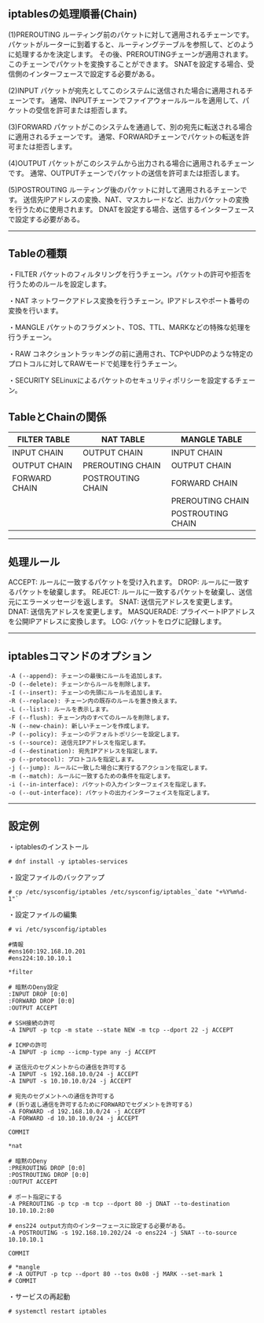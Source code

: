 ## iptablesの処理順番(Chain)

(1)PREROUTING
ルーティング前のパケットに対して適用されるチェーンです。
パケットがルーターに到着すると、ルーティングテーブルを参照して、どのように処理するかを決定します。
その後、PREROUTINGチェーンが適用されます。このチェーンでパケットを変換することができます。
SNATを設定する場合、受信側のインターフェースで設定する必要がある。

(2)INPUT
パケットが宛先としてこのシステムに送信された場合に適用されるチェーンです。
通常、INPUTチェーンでファイアウォールルールを適用して、パケットの受信を許可または拒否します。

(3)FORWARD
パケットがこのシステムを通過して、別の宛先に転送される場合に適用されるチェーンです。
通常、FORWARDチェーンでパケットの転送を許可または拒否します。

(4)OUTPUT
パケットがこのシステムから出力される場合に適用されるチェーンです。
通常、OUTPUTチェーンでパケットの送信を許可または拒否します。

(5)POSTROUTING
ルーティング後のパケットに対して適用されるチェーンです。
送信先IPアドレスの変換、NAT、マスカレードなど、出力パケットの変換を行うために使用されます。
DNATを設定する場合、送信するインターフェースで設定する必要がある。

---

## Tableの種類

・FILTER
パケットのフィルタリングを行うチェーン。パケットの許可や拒否を行うためのルールを設定します。

・NAT
ネットワークアドレス変換を行うチェーン。IPアドレスやポート番号の変換を行います。

・MANGLE
パケットのフラグメント、TOS、TTL、MARKなどの特殊な処理を行うチェーン。

・RAW
コネクショントラッキングの前に適用され、TCPやUDPのような特定のプロトコルに対してRAWモードで処理を行うチェーン。

・SECURITY
SELinuxによるパケットのセキュリティポリシーを設定するチェーン。


## TableとChainの関係

| FILTER TABLE | NAT TABLE | MANGLE TABLE |
| --- | --- | ---|
| INPUT CHAIN | OUTPUT CHAIN | INPUT CHAIN |
| OUTPUT CHAIN | PREROUTING CHAIN | OUTPUT CHAIN |
| FORWARD CHAIN | POSTROUTING CHAIN | FORWARD CHAIN |
|   |   | PREROUTING CHAIN |
|   |   | POSTROUTING CHAIN |


---

## 処理ルール

ACCEPT: ルールに一致するパケットを受け入れます。
DROP: ルールに一致するパケットを破棄します。
REJECT: ルールに一致するパケットを破棄し、送信元にエラーメッセージを返します。
SNAT: 送信元アドレスを変更します。
DNAT: 送信先アドレスを変更します。
MASQUERADE: プライベートIPアドレスを公開IPアドレスに変換します。
LOG: パケットをログに記録します。

---

## iptablesコマンドのオプション

```
-A (--append): チェーンの最後にルールを追加します。
-D (--delete): チェーンからルールを削除します。
-I (--insert): チェーンの先頭にルールを追加します。
-R (--replace): チェーン内の既存のルールを置き換えます。
-L (--list): ルールを表示します。
-F (--flush): チェーン内のすべてのルールを削除します。
-N (--new-chain): 新しいチェーンを作成します。
-P (--policy): チェーンのデフォルトポリシーを設定します。
-s (--source): 送信元IPアドレスを指定します。
-d (--destination): 宛先IPアドレスを指定します。
-p (--protocol): プロトコルを指定します。
-j (--jump): ルールに一致した場合に実行するアクションを指定します。
-m (--match): ルールに一致するための条件を指定します。
-i (--in-interface): パケットの入力インターフェイスを指定します。
-o (--out-interface): パケットの出力インターフェイスを指定します。
```

---

## 設定例

・iptablesのインストール
```
# dnf install -y iptables-services
```

・設定ファイルのバックアップ
```
# cp /etc/sysconfig/iptables /etc/sysconfig/iptables_`date "+%Y%m%d-1"`
```

・設定ファイルの編集
```
# vi /etc/sysconfig/iptables
```

```
#情報
#ens160:192.168.10.201
#ens224:10.10.10.1

*filter

# 暗黙のDeny設定
:INPUT DROP [0:0]
:FORWARD DROP [0:0]
:OUTPUT ACCEPT

# SSH接続の許可
-A INPUT -p tcp -m state --state NEW -m tcp --dport 22 -j ACCEPT

# ICMPの許可
-A INPUT -p icmp --icmp-type any -j ACCEPT

# 送信元のセグメントからの通信を許可する
-A INPUT -s 192.168.10.0/24 -j ACCEPT
-A INPUT -s 10.10.10.0/24 -j ACCEPT

# 宛先のセグメントへの通信を許可する
# (折り返し通信を許可するためにFORWARDでセグメントを許可する)
-A FORWARD -d 192.168.10.0/24 -j ACCEPT
-A FORWARD -d 10.10.10.0/24 -j ACCEPT

COMMIT

*nat

# 暗黙のDeny
:PREROUTING DROP [0:0]
:POSTROUTING DROP [0:0]
:OUTPUT ACCEPT

# ポート指定にする
-A PREROUTING -p tcp -m tcp --dport 80 -j DNAT --to-destination 10.10.10.2:80

# ens224 output方向のインターフェースに設定する必要がある。
-A POSTROUTING -s 192.168.10.202/24 -o ens224 -j SNAT --to-source 10.10.10.1

COMMIT

# *mangle
# -A OUTPUT -p tcp --dport 80 --tos 0x08 -j MARK --set-mark 1
# COMMIT
```


・サービスの再起動
```
# systemctl restart iptables
```

